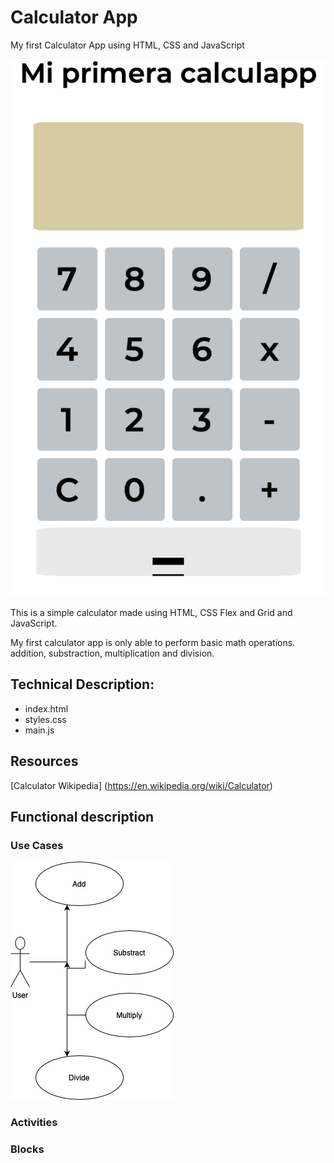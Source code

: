 # Calculator App

My first Calculator App using HTML, CSS and JavaScript

![Alt Calculator](./calculapp.png "Calculator app")

This is a simple calculator made using HTML, CSS Flex and Grid and JavaScript. 

My first calculator app is only able to perform basic math operations. addition, substraction, multiplication and division. 

## Technical Description: 

- index.html 
- styles.css
- main.js 


## Resources 

[Calculator Wikipedia] (https://en.wikipedia.org/wiki/Calculator)

## Functional description 

### Use Cases

![Alt Use Cases](./use-cases.jpg "Use Cases")

### Activities 

### Blocks 

